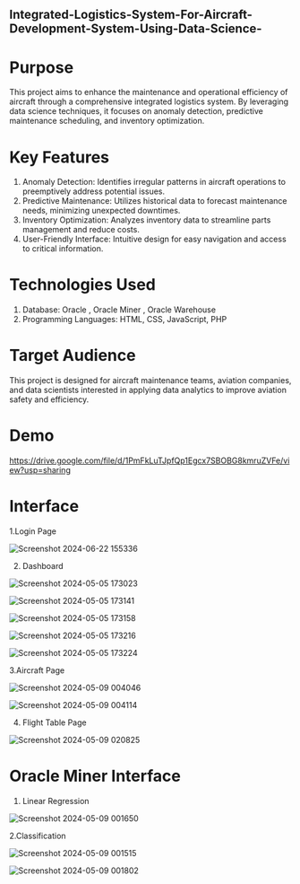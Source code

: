 ## Integrated-Logistics-System-For-Aircraft-Development-System-Using-Data-Science-

# Purpose
This project aims to enhance the maintenance and operational efficiency of aircraft through a comprehensive integrated logistics system. By leveraging data science techniques, it focuses on anomaly detection, predictive maintenance scheduling, and inventory optimization.

# Key Features 
1. Anomaly Detection: Identifies irregular patterns in aircraft operations to preemptively address potential issues.
2. Predictive Maintenance: Utilizes historical data to forecast maintenance needs, minimizing unexpected downtimes.
3. Inventory Optimization: Analyzes inventory data to streamline parts management and reduce costs.
4. User-Friendly Interface: Intuitive design for easy navigation and access to critical information.

# Technologies Used
1. Database: Oracle , Oracle Miner , Oracle Warehouse
2. Programming Languages: HTML, CSS, JavaScript, PHP

# Target Audience
This project is designed for aircraft maintenance teams, aviation companies, and data scientists interested in applying data analytics to improve aviation safety and efficiency.

# Demo
https://drive.google.com/file/d/1PmFkLuTJpfQp1Egcx7SBOBG8kmruZVFe/view?usp=sharing


# Interface
1.Login Page

![Screenshot 2024-06-22 155336](https://github.com/user-attachments/assets/9fd12603-5d9a-40e8-af01-c9a2364ddcc8)


2. Dashboard
   
![Screenshot 2024-05-05 173023](https://github.com/user-attachments/assets/215acad4-202a-49ab-ae41-72520bd95832)

![Screenshot 2024-05-05 173141](https://github.com/user-attachments/assets/c908993d-f6a8-4dc1-980d-bac380d0d9b3)

![Screenshot 2024-05-05 173158](https://github.com/user-attachments/assets/224fb154-10ac-40df-9851-c7bfaf196d72)

![Screenshot 2024-05-05 173216](https://github.com/user-attachments/assets/ecd134be-cd6d-412d-bc7c-a55e5991dd09)

![Screenshot 2024-05-05 173224](https://github.com/user-attachments/assets/7e8fd158-a334-4364-a48c-3fba338652f3)


3.Aircraft Page

![Screenshot 2024-05-09 004046](https://github.com/user-attachments/assets/8112e3a0-f057-4990-a50c-8c6423bb5eef)

![Screenshot 2024-05-09 004114](https://github.com/user-attachments/assets/c3c48a56-067a-4b91-a09b-5aa1dcc8c8fd)


4. Flight Table Page

![Screenshot 2024-05-09 020825](https://github.com/user-attachments/assets/77c0c030-72fc-4977-bc1b-3f437b14970f)


# Oracle Miner Interface

1. Linear Regression

![Screenshot 2024-05-09 001650](https://github.com/user-attachments/assets/bce72360-3bdf-4cf4-ab72-e51590cc0ec1)


2.Classification 

![Screenshot 2024-05-09 001515](https://github.com/user-attachments/assets/afa645b1-4135-4bef-a459-caa6864b98d6)

![Screenshot 2024-05-09 001802](https://github.com/user-attachments/assets/eb4b5e51-d3da-4381-813c-bb2afd7308ab)



